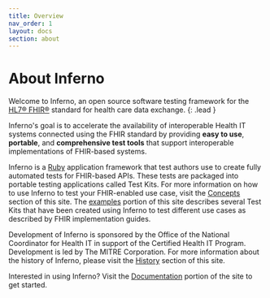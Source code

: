 ```yaml
---
title: Overview
nav_order: 1
layout: docs
section: about
---
```

# About Inferno

Welcome to Inferno, an open source software testing framework for the [HL7®
FHIR®](https://www.hl7.org/fhir/) standard for health care data exchange.
{: .lead }

Inferno's goal is to accelerate the availability of interoperable Health IT
systems connected using the FHIR standard by providing
**easy to use**, **portable**, and **comprehensive test tools** that
support interoperable implementations of FHIR-based systems.


Inferno is a [Ruby](https://www.ruby-lang.org) application framework that test
authors use to create fully automated tests for FHIR-based APIs.  These tests
are packaged into portable testing applications called Test Kits.  For more
information on how to use Inferno to test your FHIR-enabled use case, visit the
[Concepts](/docs/concepts.html) section of this site.  The
[examples](examples.html) portion of this site describes several Test Kits that
have been created using Inferno to test different use cases as described by FHIR
implementation guides.

Development of Inferno is sponsored by the Office of the National Coordinator
for Health IT in support of the Certified Health IT Program.  Development is led
by The MITRE Corporation.  For more information about the history of Inferno,
please visit the [History](history.html) section of this site.

Interested in using Inferno?  Visit the [Documentation](/docs) portion of
the site to get started.